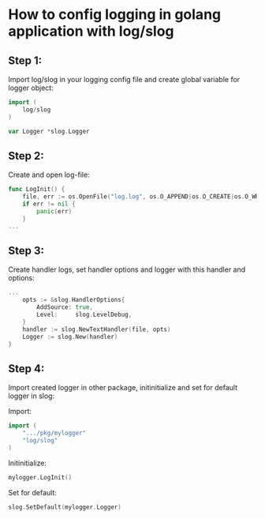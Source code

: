 # How to config logging in golang application with log/slog

## Step 1:
Import log/slog in your logging config file and create global variable for logger object:
```go
import (
    log/slog
)

var Logger *slog.Logger

```

## Step 2:
Create and open log-file:
```go
func LogInit() {
    file, err := os.OpenFile("log.log", os.O_APPEND|os.O_CREATE|os.O_WRONLY, 0644)
    if err != nil { 
        panic(err) 
    }
...
```

## Step 3:
Create handler logs, set handler options and logger with this handler and options:
```go
...
	opts := &slog.HandlerOptions{
		AddSource: true,
		Level:     slog.LevelDebug,
	}
    handler := slog.NewTextHandler(file, opts)
    Logger := slog.New(handler)
}
```

## Step 4:
Import created logger in other package, initinitialize and set for default logger in slog:

Import:
```go
import (
	".../pkg/mylogger"
	"log/slog"
)
```

Initinitialize:
```go
mylogger.LogInit()
```

Set for default:
```go
slog.SetDefault(mylogger.Logger)
```
